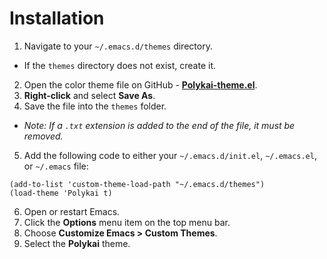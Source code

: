 # Installation

1. Navigate to your `~/.emacs.d/themes` directory.
 - If the `themes` directory does not exist, create it.
2. Open the color theme file on GitHub - **[Polykai-theme.el](https://raw.githubusercontent.com/adamgraham/polykai/master/Emacs/Polykai-theme.el)**.
3. **Right-click** and select **Save As**.
4. Save the file into the `themes` folder.
 - *Note: If a `.txt` extension is added to the end of the file, it must be removed.*
5. Add the following code to either your `~/.emacs.d/init.el`, `~/.emacs.el`, or `~/.emacs` file:

 ```
 (add-to-list 'custom-theme-load-path "~/.emacs.d/themes")
 (load-theme 'Polykai t)
 ```
6. Open or restart Emacs.
7. Click the **Options** menu item on the top menu bar.
8. Choose **Customize Emacs > Custom Themes**.
9. Select the **Polykai** theme.
